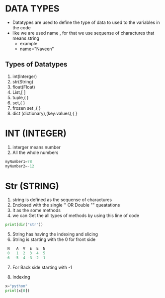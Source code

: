 
# DATA TYPES
- Datatypes are used to define the type of data to used to the variables in the code
- like we are used name , for that we use sequense of charactures that means string
   - example
    - name="Naveen"
## Types of Datatypes 

1. int(Interger)
2. str(String)
3. float(Float)
4. List,[ ]
5. tuple,( )
6. set,{ }
7. frozen set ,{ }
8. dict (dictionary),(key:values),{ }


# INT (INTEGER)

1. interger means number
2. All the whole numbers

```python 
myNumber1=78
myNumber2=-12
```


# Str (STRING)

1. string is defined as the sequense of charactures
2. Enclosed with the single '' OR Double "" queatations
3. It as the some methods 
4. we can Get the all types of methods by using this line of code
```python 
print(dir("str"))
```
5. String has having the indexing and slicing 
6. String is starting with the 0 for front side
```python
 N   A  V  E  E  N
 0   1  2  3  4  5
-6  -5 -4 -3 -2 -1
```
7. For Back side starting with -1

8. Indexing
```python 
x="python"
print(x[0])
```